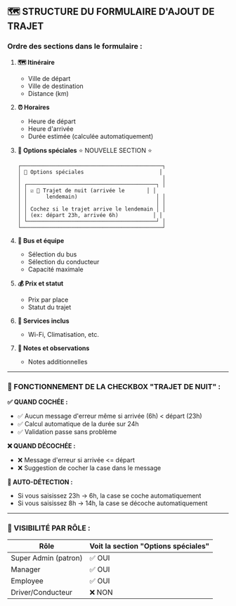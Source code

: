 ## 🗺️ STRUCTURE DU FORMULAIRE D'AJOUT DE TRAJET

### Ordre des sections dans le formulaire :

1. **🗺️ Itinéraire**
   - Ville de départ
   - Ville de destination 
   - Distance (km)

2. **⏰ Horaires**
   - Heure de départ
   - Heure d'arrivée
   - Durée estimée (calculée automatiquement)

3. **🌙 Options spéciales** ⭐ NOUVELLE SECTION ⭐
   ```
   ┌─────────────────────────────────────────────┐
   │ 🌙 Options spéciales                        │
   │                                             │
   │ ┌─────────────────────────────────────────┐ │
   │ │ ☑️ 🌙 Trajet de nuit (arrivée le       │ │
   │ │      lendemain)                         │ │
   │ │                                         │ │
   │ │ Cochez si le trajet arrive le lendemain │ │
   │ │ (ex: départ 23h, arrivée 6h)           │ │
   │ └─────────────────────────────────────────┘ │
   └─────────────────────────────────────────────┘
   ```

4. **🚌 Bus et équipe**
   - Sélection du bus
   - Sélection du conducteur
   - Capacité maximale

5. **💰 Prix et statut**
   - Prix par place
   - Statut du trajet

6. **🎯 Services inclus**
   - Wi-Fi, Climatisation, etc.

7. **📝 Notes et observations**
   - Notes additionnelles

---

### 🎯 FONCTIONNEMENT DE LA CHECKBOX "TRAJET DE NUIT" :

**✅ QUAND COCHÉE :**
- ✅ Aucun message d'erreur même si arrivée (6h) < départ (23h)
- ✅ Calcul automatique de la durée sur 24h
- ✅ Validation passe sans problème

**❌ QUAND DÉCOCHÉE :**
- ❌ Message d'erreur si arrivée <= départ
- ❌ Suggestion de cocher la case dans le message

**🔄 AUTO-DÉTECTION :**
- Si vous saisissez 23h → 6h, la case se coche automatiquement
- Si vous saisissez 8h → 14h, la case se décoche automatiquement

---

### 👥 VISIBILITÉ PAR RÔLE :

| Rôle | Voit la section "Options spéciales" |
|------|-------------------------------------|
| Super Admin (patron) | ✅ OUI |
| Manager | ✅ OUI |
| Employee | ✅ OUI |
| Driver/Conducteur | ❌ NON |
